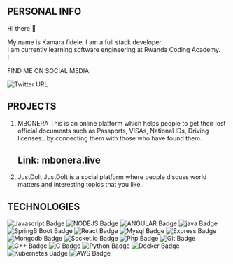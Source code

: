 ## PERSONAL INFO
Hi there 👋

My name is Kamara fidele.
I am a full stack developer.<br>
I am currently learning software engineering at Rwanda Coding Academy.<br>
I 

FIND ME ON SOCIAL MEDIA:

![Twitter URL](https://img.shields.io/twitter/url?style=social&url=https%3A%2F%2Ftwitter.com%2FKamalaFidele)

## PROJECTS
1. MBONERA
   This is an online platform which helps people to get their lost official documents 
   such as Passports, VISAs, National IDs, Driving licenses.. by connecting them with those who have found them.
   ## Link: mbonera.live
2. JustDoIt
   JustDoIt is a social platform where people discuss world matters and interesting topics that you like..
   
## TECHNOLOGIES

![Javascript Badge](https://img.shields.io/badge/javascript-Javascript-green?style=for-the-badge)
![NODEJS Badge](https://img.shields.io/node/v/socket.io?style=for-the-badge)
![ANGULAR Badge](https://img.shields.io/badge/Angular-angular-yellowgreen?style=for-the-badge)
![java Badge](https://img.shields.io/badge/Java-V17-blue?style=for-the-badge)
![SpringB Boot Badge](https://img.shields.io/badge/SpringBoot-Spring-orange?style=for-the-badge)
![React Badge](https://img.shields.io/badge/React-v21-brightgreen?style=for-the-badge)
![Mysql Badge](https://img.shields.io/badge/MySql-Sql-blue?style=for-the-badge)
![Express Badge](https://img.shields.io/badge/Express-Node-blue?style=for-the-badge)
![Mongodb Badge](https://img.shields.io/badge/MongoDb-NoSql-green?style=for-the-badge)
![Socket.io Badge](https://img.shields.io/badge/Socket.io-Chat-orange?style=for-the-badge)
![Php Badge](https://img.shields.io/badge/PHP-V7*-red?style=for-the-badge)
![Git Badge](https://img.shields.io/badge/Git-GitHub-blue?style=for-the-badge)
![C++ Badge](https://img.shields.io/badge/C%2B%2B-CPP-lightgrey?style=for-the-badge)
![C Badge](https://img.shields.io/badge/C-C-yellowgreen?style=for-the-badge)
![Python Badge](https://img.shields.io/badge/Python-yellowgreen?style=for-the-badge)
![Docker Badge](https://img.shields.io/badge/Docker-blue?style=for-the-badge)
![Kubernetes Badge](https://img.shields.io/badge/Kubernetes-blue?style=for-the-badge)
![AWS Badge](https://img.shields.io/badge/AWS-orange?style=for-the-badge)

<!--
**kamalafidele/kamalafidele** is a ✨ _special_ ✨ repository because its `README.md` (this file) appears on your GitHub profile.

Here are some ideas to get you started:

- 🔭 I’m currently working on ...
- 🌱 I’m currently learning ...
- 👯 I’m looking to collaborate on ...
- 🤔 I’m looking for help with ...
- 💬 Ask me about ...
- 📫 How to reach me: ...
- 😄 Pronouns: ...
- ⚡ Fun fact: ...
-->
